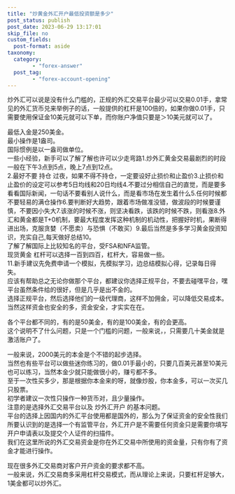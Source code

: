 ```yaml
---
title: "炒黄金外汇开户最低投资额是多少"
post_status: publish
post_date: 2023-06-29 13:17:01
skip_file: no
custom_fields: 
  post-format: aside
taxonomy:
  category:
        - "forex-answer"
  post_tag:
        - "forex-account-opening"
---
```


炒外汇可以说是没有什么门槛的，正规的外汇交易平台最少可以交易0.01手，拿常见的外汇货币兑来举例子的话，一般提供的杠杆是100倍的，如果你做0.01手，只需要使用保证金10美元就可以下单，而你账户净值只要是＞10美元就可以了。

最低入金是250美金。  
最小操作是1盎司。  
国际惯例是以一盎司做单位。  
一些小经验，新手可以了解了解也许可以少走弯路1.炒外汇黄金交易最剧烈的时段一般在下午3点到5点，晚上7点到12点。  
2.最好不要 持仓 过夜，如果不得不持仓，一定要设好止损价和止盈价3.止损价和止盈价的设定可以参考5日均线和20日均线4.不要过分相信自己的直觉，而是要多看看国际新闻，一句话不要看别人说什么，而是看市场在发生着什么5.任何时候都不要轻易的满仓操作6.要判断好大趋势，跟着市场做准没错，做波段的时候要谨慎，不要因小失大7.该涨的时候不涨，则坚决看跌，该跌的时候不跌，则看涨8.外汇和黄金都是T+0机制，要最大程度发挥这种机制的机动性，把握好时机，果断得进出场，克服贪婪（不愿卖）与恐惧（不敢买）9.最后当然是多多学习黄金投资知识，充实自己,每天做好总结10。  
了解了解国际上比较知名的平台，受FSA和NFA监管。  
现货黄金 杠杆可以选择一百到四百，杠杆大，容易做一些。  
11.新手建议先免费申请一个模拟，先模拟学习，边总结模拟心得，记录每日得失。  
应该有帮助总之无论你做那个平台，都建议你选择正规平台，不要去碰嘿平台，嘿平台虽然条件给的很好，但是几乎是出不金的。  
选择正规平台，然后选择他们的一级代理商，这样不加佣金，可以降低交易成本。  
当然这样资金也安全的多，资金安全，才实实在在。

各个平台都不同的，有的是50美金，有的是100美金，有的会更高。  
这个说明不了什么问题，只是一个门槛的问题，一般来说，，只需要几十美金就是激活账户了。

一般来说，2000美元的本金是个不错的起步选择。  
当然也有些平台可以做些迷你练习的，做0.01手最小的，只要几百美元甚至10美元也可以练习，当然本金少就只能做很小的，赚亏都不多。  
至于一次性买多少，那是根据你本金来的呀，就像炒股，你本金多，可以一次买几只股票。  
初学者建议一次性只操作一种货币对，且少量操作。  
注意的是选择外汇交易平台以及 炒外汇开户 的基本问题。  
平台的选择上因国内的外汇平台使用都是国外的，那么为了保证资金的安全性我们所要认识到的是选择一个有监管平台，外汇开户是不需要任何资金只是需要你填写开户申请表以及提交个人证件的扫描件。  
我们在这里所说的外汇交易资金是你在外汇交易中所使用的资金量，只有你有了资金才能进行操作。

现在很多外汇交易商对客户开户资金的要求都不高。  
一般来说，外汇交易商多采用杠杆交易模式，而从理论上来说，只要杠杆足够大，1美金都可以炒外汇。
